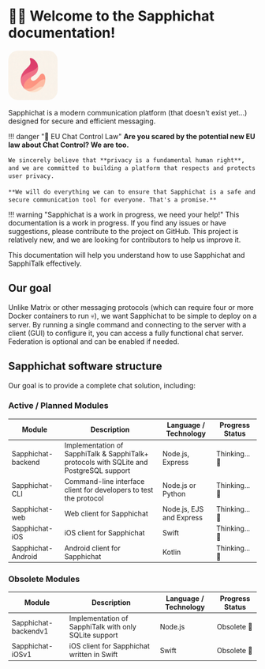 # 🏳️‍🌈 Welcome to the Sapphichat documentation!

<img src="/img/Sapphichat-logo.png" alt="Sapphichat logo" width="100" style="border-radius: 20px;"/>

Sapphichat is a modern communication platform (that doesn't exist yet...) designed for secure and efficient messaging.

!!! danger "🚨 EU Chat Control Law"
    **Are you scared by the potential new EU law about Chat Control? We are too.**

    We sincerely believe that **privacy is a fundamental human right**, and we are committed to building a platform that respects and protects user privacy.

    **We will do everything we can to ensure that Sapphichat is a safe and secure communication tool for everyone. That's a promise.**

!!! warning "Sapphichat is a work in progress, we need your help!"
    This documentation is a work in progress. If you find any issues or have suggestions, please contribute to the project on GitHub.
    This project is relatively new, and we are looking for contributors to help us improve it.

This documentation will help you understand how to use Sapphichat and SapphiTalk effectively.

## Our goal

Unlike Matrix or other messaging protocols (which can require four or more Docker containers to run 💀), we want Sapphichat to be simple to deploy on a server. By running a single command and connecting to the server with a client (GUI) to configure it, you can access a fully functional chat server. Federation is optional and can be enabled if needed.

## Sapphichat software structure

Our goal is to provide a complete chat solution, including:

### Active / Planned Modules

| Module                 | Description                                                                             | Language / Technology             | Progress Status |
|------------------------|-----------------------------------------------------------------------------------------|-----------------------------------|-----------------|
| Sapphichat-backend     | Implementation of SapphiTalk & SapphiTalk+ protocols with SQLite and PostgreSQL support | Node.js, Express                  | Thinking... 💭  |
| Sapphichat-CLI         | Command-line interface client for developers to test the protocol                       | Node.js or Python                 | Thinking... 💭  |
| Sapphichat-web         | Web client for Sapphichat                                                               | Node.js, EJS and Express          | Thinking... 💭  |
| Sapphichat-iOS         | iOS client for Sapphichat                                                               | Swift                             | Thinking... 💭  |
| Sapphichat-Android     | Android client for Sapphichat                                                           | Kotlin                            | Thinking... 💭  |

### Obsolete Modules

| Module                | Description                                                      | Language / Technology | Progress Status |
|-----------------------|------------------------------------------------------------------|-----------------------|-----------------|
| Sapphichat-backendv1  | Implementation of SapphiTalk with only SQLite support            | Node.js               | Obsolete 🚫     |
| Sapphichat-iOSv1      | iOS client for Sapphichat written in Swift                       | Swift                 | Obsolete 🚫     |
